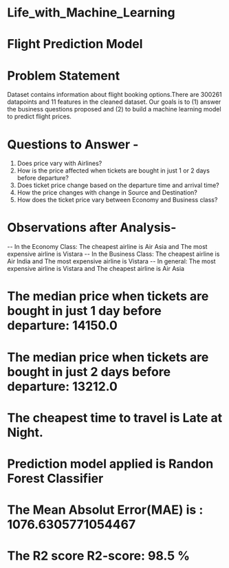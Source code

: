 # Life_with_Machine_Learning
# Flight Prediction Model
# Problem Statement 
   Dataset contains information about flight booking options.There are 300261 datapoints and 11 features in the cleaned dataset. Our goals is to (1) answer the business questions proposed and (2) to build a machine learning model to predict flight prices.
# Questions to Answer - 
1. Does price vary with Airlines?
2. How is the price affected when tickets are bought in just 1 or 2 days before departure?
3. Does ticket price change based on the departure time and arrival time?
4. How the price changes with change in Source and Destination?
5. How does the ticket price vary between Economy and Business class?
# Observations after Analysis- 
-- In the Economy Class:
The cheapest airline is Air Asia and The most expensive airline is Vistara
-- In the Business Class:
The cheapest airline is Air India and The most expensive airline is Vistara
-- In general:
The most expensive airline is Vistara and The cheapest airline is Air Asia
# The median price when tickets are bought in just 1 day before departure:  14150.0
# The median price when tickets are bought in just 2 days before departure:  13212.0
# The cheapest time to travel is Late at Night.
# Prediction model applied is Randon Forest Classifier
# The Mean Absolut Error(MAE) is :  1076.6305771054467
# The R2 score R2-score:  98.5 %
